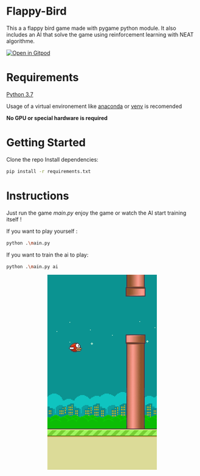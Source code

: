 # Flappy-Bird
This a a flappy bird game made with pygame python module. It also includes an AI that solve the game using reinforcement learning with NEAT algorithme.

[![Open in Gitpod](https://gitpod.io/button/open-in-gitpod.svg)](https://gitpod.io/#https://github.com/trapsidanadir/flappy-bird)

# Requirements
[Python 3.7](https://www.python.org/downloads/release/python-370/)

Usage of a virtual environement like [anaconda](https://www.anaconda.com/) or [venv](https://packaging.python.org/guides/installing-using-pip-and-virtual-environments/) is recomended

**No GPU or special hardware is required**

# Getting Started
Clone the repo
Install dependencies:
```sh
pip install -r requirements.txt
```

# Instructions

Just run the game *main.py* enjoy the game or watch the AI start training itself !

If you want to play yourself :
```sh
python .\main.py
```
If you want to train the ai to play:
```sh
python .\main.py ai
```
<p align="center">
  <img src="./assets/flappybird.gif" />
</p>